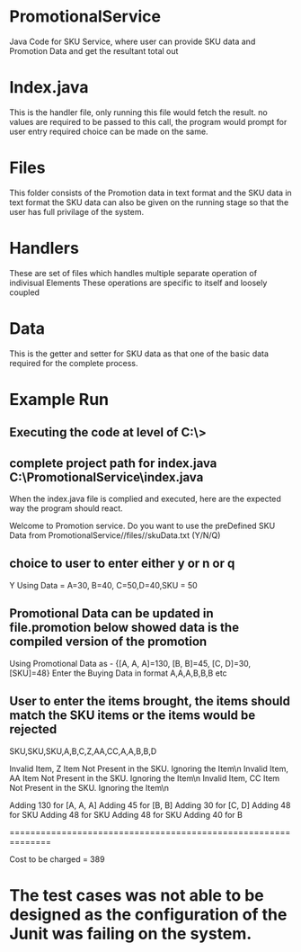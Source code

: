 # PromotionalService
Java Code for SKU Service, where user can provide SKU data and Promotion Data and get the resultant total out

# Index.java
  This is the handler file, only running this file would fetch the result.
  no values are required to be passed to this call, the program would prompt for user entry
  required choice can be made on the same.

# Files <Please configure the file locations if required becoz of difference in Enviornments>
  This folder consists of the Promotion data in text format and the SKU data in text format
  the SKU data can also be given on the running stage so that the user has full privilage of the system.

# Handlers
  These are set of files which handles multiple separate operation of indivisual Elements
  These operations are specific to itself and loosely coupled

# Data
  This is the getter and setter for SKU data as that one of the basic data required for the complete process.

# Example Run
  ## Executing the code at level of C:\\>
  ## complete project path for index.java C:\PromotionalService\index.java
  When the index.java file is complied and executed, here are the expected way the program should react.
    
  Welcome to Promotion service.
  Do you want to use the preDefined SKU Data from PromotionalService//files//skuData.txt (Y/N/Q)
  ## choice to user to enter either y or n or q
  Y
  Using Data = A=30, B=40, C=50,D=40,SKU = 50  
  ## Promotional Data can be updated in file.promotion below showed data is the compiled version of the promotion
  Using Promotional Data as -
  {[A, A, A]=130, [B, B]=45, [C, D]=30, [SKU]=48}
  Enter the Buying Data in format A,A,A,B,B,B etc  
  ## User to enter the items brought, the items should match the SKU items or the items would be rejected
  
  SKU,SKU,SKU,A,B,C,Z,AA,CC,A,A,B,B,D

  Invalid Item, Z Item Not Present in the SKU. Ignoring the Item\n
  Invalid Item, AA Item Not Present in the SKU. Ignoring the Item\n
  Invalid Item, CC Item Not Present in the SKU. Ignoring the Item\n
  
  Adding 130 for [A, A, A]
  Adding 45 for [B, B]
  Adding 30 for [C, D]
  Adding 48 for SKU
  Adding 48 for SKU
  Adding 48 for SKU
  Adding 40 for B

  ==============================================================

  Cost to be charged = 389

# The test cases was not able to be designed as the configuration of the Junit was failing on the system.
